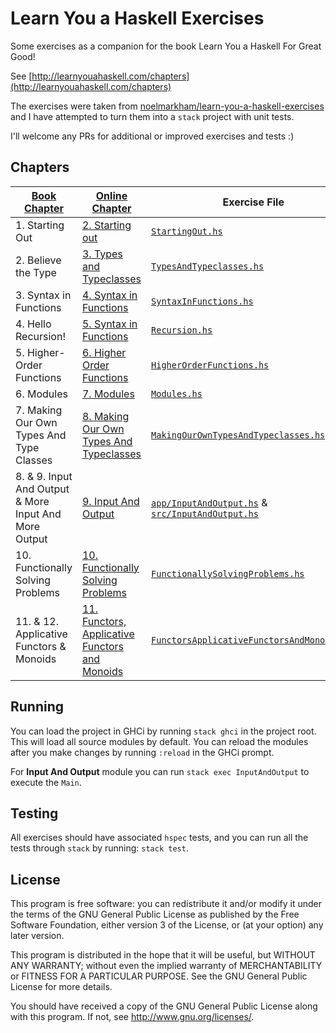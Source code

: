# Learn You a Haskell Exercises

Some exercises as a companion for the book Learn You a Haskell For Great Good!

See [http://learnyouahaskell.com/chapters](http://learnyouahaskell.com/chapters)

The exercises were taken from [noelmarkham/learn-you-a-haskell-exercises](https://github.com/noelmarkham/learn-you-a-haskell-exercises) and I have attempted to turn them into a `stack` project with unit tests.

I'll welcome any PRs for additional or improved exercises and tests :)

## Chapters

**[Book Chapter](https://nostarch.com/lyah.htm#content)** | **[Online Chapter](http://learnyouahaskell.com/chapters)** | **Exercise File** | **Test File**
----- | ----- | ----- | -----
1\. Starting Out | [2\. Starting out](http://learnyouahaskell.com/starting-out) | [`StartingOut.hs`](src/StartingOut.hs) | [`StartingOutSpec.hs`](test/StartingOutSpec.hs)
2\. Believe the Type | [3\. Types and Typeclasses](http://learnyouahaskell.com/types-and-typeclasses) | [`TypesAndTypeclasses.hs`](src/TypesAndTypeclasses.hs) | [`TypesAndTypeclassesSpec.hs`](test/TypesAndTypeclassesSpec.hs)
3\. Syntax in Functions | [4\. Syntax in Functions](http://learnyouahaskell.com/syntax-in-functions) | [`SyntaxInFunctions.hs`](src/SyntaxInFunctions.hs) | [`SyntaxInFunctionsSpec.hs`](test/SyntaxInFunctionsSpec.hs)
4\. Hello Recursion! | [5\. Syntax in Functions](http://learnyouahaskell.com/recursion) | [`Recursion.hs`](src/Recursion.hs) | [`RecursionSpec.hs`](test/RecursionSpec.hs)
5\. Higher-Order Functions | [6\. Higher Order Functions](http://learnyouahaskell.com/higher-order-functions) | [`HigherOrderFunctions.hs`](src/HigherOrderFunctions.hs) | [`HigherOrderFunctionsSpec.hs`](test/HigherOrderFunctionsSpec.hs)
6\. Modules | [7\. Modules](http://learnyouahaskell.com/modules) | [`Modules.hs`](src/Modules.hs) | [`ModulesSpec.hs`](test/ModulesSpec.hs)
7\. Making Our Own Types And Type Classes | [8\. Making Our Own Types And Typeclasses](http://learnyouahaskell.com/making-our-own-types-and-typeclasses) | [`MakingOurOwnTypesAndTypeclasses.hs`](src/MakingOurOwnTypesAndTypeclasses.hs) | [`MakingOurOwnTypesAndTypeclassesSpec.hs`](test/MakingOurOwnTypesAndTypeclassesSpec.hs)
8\. & 9\. Input And Output & More Input And More Output | [9\. Input And Output](http://learnyouahaskell.com/input-and-output) | [`app/InputAndOutput.hs`](app/InputAndOutput.hs) & [`src/InputAndOutput.hs`](src/InputAndOutput.hs) | [`InputAndOutputSpec.hs`](test/InputAndOutputSpec.hs)
10\. Functionally Solving Problems | [10\. Functionally Solving Problems](http://learnyouahaskell.com/functionally-solving-problems) | [`FunctionallySolvingProblems.hs`](src/FunctionallySolvingProblems.hs) | [`FunctionallySolvingProblemsSpec.hs`](test/FunctionallySolvingProblemsSpec.hs)
11\. & 12\. Applicative Functors & Monoids | [11\. Functors, Applicative Functors and Monoids](http://learnyouahaskell.com/functors-applicative-functors-and-monoids) | [`FunctorsApplicativeFunctorsAndMonoids.hs`](src/FunctorsApplicativeFunctorsAndMonoids.hs) | [`FunctorsApplicativeFunctorsAndMonoidsSpec.hs`](test/FunctorsApplicativeFunctorsAndMonoidsSpec.hs)

## Running

You can load the project in GHCi by running `stack ghci` in the project root. This will load all source modules by default. You can reload the modules after you make changes by running `:reload` in the GHCi prompt.

For **Input And Output** module you can run `stack exec InputAndOutput` to execute the `Main`.

## Testing

All exercises should have associated `hspec` tests, and you can run all the tests through `stack` by running: `stack test`.

## License

This program is free software: you can redistribute it and/or modify it under the terms of the GNU General Public License as published by the Free Software Foundation, either version 3 of the License, or (at your option) any later version.

This program is distributed in the hope that it will be useful, but WITHOUT ANY WARRANTY; without even the implied warranty of MERCHANTABILITY or FITNESS FOR A PARTICULAR PURPOSE. See the GNU General Public License for more details.

You should have received a copy of the GNU General Public License along with this program. If not, see http://www.gnu.org/licenses/.
